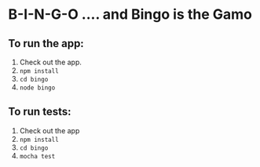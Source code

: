 B-I-N-G-O .... and Bingo is the Gamo
====================================


To run the app:
----------------
1. Check out the app.
2. `npm install`
3. `cd bingo`
4. `node bingo`

To run tests:
--------------

1. Check out the app
2. `npm install`
3. `cd bingo`
4. `mocha test`